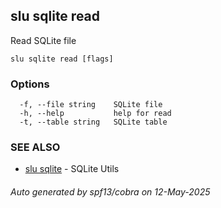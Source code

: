 ## slu sqlite read

Read SQLite file

```
slu sqlite read [flags]
```

### Options

```
  -f, --file string    SQLite file
  -h, --help           help for read
  -t, --table string   SQLite table
```

### SEE ALSO

* [slu sqlite](slu_sqlite.md)	 - SQLite Utils

###### Auto generated by spf13/cobra on 12-May-2025
